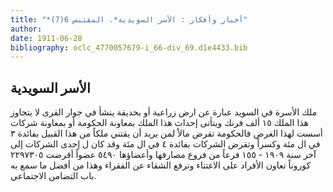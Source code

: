 ```yaml
---
title: "*أخبار وأفكار : الأسر السويدية*. المقتبس 6(7)"
author: 
date: 1911-06-28
bibliography: oclc_4770057679-i_66-div_69.d1e4433.bib
---
```




##  الأسر السويدية 


 ملك الأسرة في السويد عبارة عن ارض زراعية أو بحديقة ينشأ في جوار   القرى لا يتجاوز هذا الملك  ١٥  ألف  فرنك ويتأتى إحداث هذا الملك بمعاونة الحكومة أو بمعاونة شركات أسست لهذا الغرض فالحكومة تقرض مالاً لمن يريد أن يقتني ملكاً من هذا القبيل بفائدة  ٣  في ال  مئة  وكسراً وتقرض الشركات بفائدة  ٤  في ال  مئة  وقد كان ل  إحدى  الشركات إلى آخر سنة  ١٩٠٩  -  ١٥٥  فرعاً من فروع مصارفها وأعضاؤها  ٥٤٩٠  عضواً أقرضت   ٢٢٩٧٣٠٥  كوروناً تعاون الأفراد على الاغتناء وترفع الشقاء عن الفقراء وهذا من أفضل ما سمع به باب التضامن الاجتماعي. 
